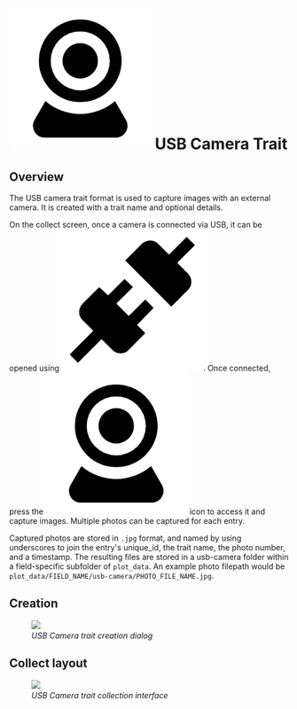 <link rel="stylesheet" type="text/css" href="_styles/styles.css">

# <img class="icon-title" src="_static/icons/formats/webcam.png"> USB Camera Trait

## Overview

The USB camera trait format is used to capture images with an external camera.
It is created with a trait name and optional details.

On the collect screen, once a camera is connected via USB, it can be opened using <img class="icon" src="_static/icons/formats/connection.png">.
Once connected, press the <img class="icon" src="_static/icons/formats/webcam.png"> icon to access it and capture images.
Multiple photos can be captured for each entry.

Captured photos are stored in `.jpg` format, and named by using underscores to join the entry's unique_id, the trait name, the photo number, and a timestamp.
The resulting files are stored in a usb-camera folder within a field-specific subfolder of `plot_data`.
An example photo filepath would be `plot_data/FIELD_NAME/usb-camera/PHOTO_FILE_NAME.jpg`.

## Creation

<figure class="image">
  <img class="screenshot" src="_static/images/traits/formats/create_usb_camera.png" width="350px"> 
  <figcaption class="screenshot-caption"><i>USB Camera trait creation dialog</i></figcaption> 
</figure>

## Collect layout

<figure class="image">
  <img class="screenshot" src="_static/images/traits/formats/collect_usb_camera_framed.png" width="350px"> 
  <figcaption class="screenshot-caption"><i>USB Camera trait collection interface</i></figcaption> 
</figure>